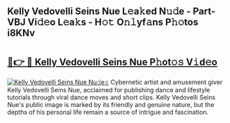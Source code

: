 ## Kelly Vedovelli Seins Nue L𝚎a𝚔ed N𝚞𝚍e - Part-VBJ Vi𝚍𝚎o L𝚎a𝚔s - H𝚘𝚝 O𝚗𝚕yf𝚊ns P𝚑𝚘tos i8KNv

# <h2><a href="http://kf3z0xg.oniu.top/?m=Kelly+Vedovelli+Seins+Nue">🔗👉 🔴 Kelly Vedovelli Seins Nue P𝚑ot𝚘𝚜 V𝚒d𝚎o</a></h2>

[![Kelly Vedovelli Seins Nue Nu𝚍e𝚜](https://i.imgur.com/0qMVB7G.gif)](http://kf3z0xg.oniu.top/?m=Kelly+Vedovelli+Seins+Nue)
Cybernetic artist and amusement giver Kelly Vedovelli Seins Nue, acclaimed for publishing dance and lifestyle tutorials through viral dance moves and short clips. Kelly Vedovelli Seins Nue's public image is marked by its friendly and genuine nature, but the depths of his personal life remain a source of intrigue and fascination.  
